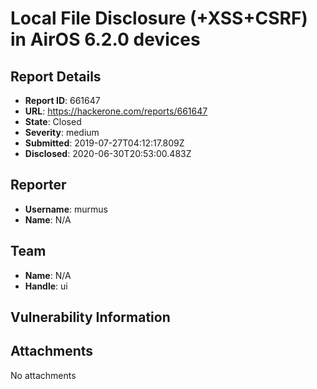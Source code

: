 # Local File Disclosure (+XSS+CSRF) in AirOS 6.2.0 devices

## Report Details
- **Report ID**: 661647
- **URL**: https://hackerone.com/reports/661647
- **State**: Closed
- **Severity**: medium
- **Submitted**: 2019-07-27T04:12:17.809Z
- **Disclosed**: 2020-06-30T20:53:00.483Z

## Reporter
- **Username**: murmus
- **Name**: N/A

## Team
- **Name**: N/A
- **Handle**: ui

## Vulnerability Information


## Attachments
No attachments
